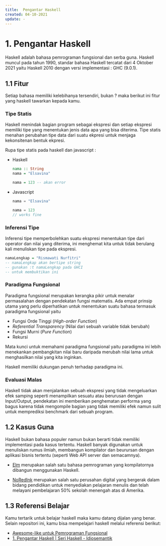 ```yaml
---
title:  Pengantar Haskell 
created: 04-10-2021
update: -
---
```


# 1. Pengantar Haskell

Haskell adalah bahasa pemrograman fungsional dan serba guna. Haskell muncul pada tahun 1990, 
standar bahasa Haskell tercatat dari 4 Oktober 2021 yaitu Haskell 2010 dengan versi implementasi :
GHC (9.0.1).

## 1.1 Fitur

Setiap bahasa memiliki kelebihanya tersendiri, bukan ? maka berikut ini fitur yang haskell tawarkan kepada kamu.

### Tipe Statis

Haskell menindak bagian program sebagai ekspresi dan setiap ekspresi memiliki tipe yang menentukan jenis data apa yang bisa diterima. Tipe statis menahan perubahan tipe data dari suatu ekpresi untuk menjaga kekonsitenan bentuk ekpresi.

Rupa tipe statis pada haskell dan javascript :

- Haskell

    ```haskell
    nama :: String 
    nama = "Elsavina"

    nama = 123 -- akan error
    ```

- Javascript

    ```javascript
    nama = "Elsavina"

    nama = 123
    // works fine
    ```

### Inferensi Tipe

Inferensi tipe memperbolehkan suatu ekspresi menentukan tipe dari operator dan nilai yang diterima, ini menghemat kita untuk tidak berulang kali menuliskan tipe pada ekspresi.

```haskell
namaLengkap = "Rismawati Nurfitri"
-- namaLengkap akan bertipe string
-- gunakan :t namaLengkap pada GHCI
-- untuk membuktikan ini
```

### Paradigma Fungsional

Paradigma fungsional merupakan kerangka pikir untuk menalar permasalahan dengan pendekatan fungsi matematis. Ada empat prinsip utama yang perlu diperhatikan untuk menentukan suatu bahasa termasuk paradigma fungsional yaitu

- Fungsi Orde Tinggi (_High-order Function_)
- _Referential Transparency_ (Nilai dari sebuah variable tidak berubah)
- Fungsi Murni (_Pure Function_)
- Rekursi

Mata kunci untuk memahami paradigma fungsional yaitu paradigma ini lebih menekankan pembangkitan nilai baru daripada merubah nilai lama untuk menghasilkan nilai yang kita inginkan.

Haskell memiliki dukungan penuh terhadap paradigma ini.

### Evaluasi Malas 

Haskell tidak akan menjalankan sebuah ekspresi yang tidak mengeluarkan efek samping seperti menampilkan sesuatu atau berurusan dengan Input/Output, pendekatan ini memberikan penghematan performa yang bagus karena tidak mengompile bagian yang tidak memiliki efek namun sulit untuk memprediksi benchmark dari sebuah program.

## 1.2 Kasus Guna 

Haskell bukan bahasa populer namun bukan berarti tidak memiliki implementasi pada kasus tertentu. Haskell banyak digunakan untuk menuliskan rumus ilmiah, membangun kompilator dan beurursan dengan aplikasi bisnis tertentu (seperti Web API server dan semacamnya).

- [Elm](https://elm-lang.org) merupakan salah satu bahasa pemrograman yang kompilatornya dibangun menggunakan Haskell.

- [NoRedInk](https://news.ycombinator.com/item?id=17600231) merupakan salah satu perusahan digital yang bergerak dalam bidang pendidikan untuk menyediakan pelajaran menulis dan telah melayani pembelajaran 50% sekolah menengah atas di Amerika.

## 1.3 Referensi Belajar

Kamu tertarik untuk belajar haskell maka kamu datang dijalan yang benar. Selain repositori ini, kamu bisa mempelajari haskell melalui referensi berikut:

- [Awesome-like untuk Pemrograman Fungsional](https://github.com/artileda/pemrograman-fungsional)
- [1. Pengantar Haskell | Seri Haskell - Idiosemantik](https://www.youtube.com/watch?v=BSWoegYLC3E)